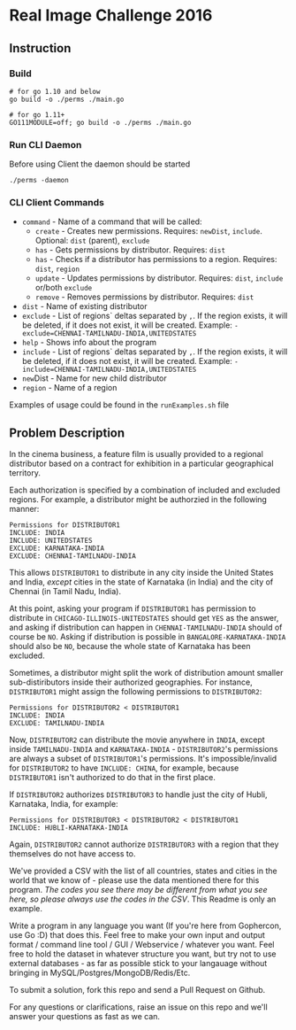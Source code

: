 # Real Image Challenge 2016

## Instruction

### Build 
```shell
# for go 1.10 and below
go build -o ./perms ./main.go

# for go 1.11+
GO111MODULE=off; go build -o ./perms ./main.go
```

### Run CLI Daemon

Before using Client the daemon should be started

```shell
./perms -daemon
```

### CLI Client Commands

- `command` - Name of a command that will be called:
  - `create` - Creates new permissions. Requires: `newDist`, `include`. Optional: `dist` (parent), `exclude`
  - `has` - Gets permissions by distributor. Requires: `dist`
  - `has` - Checks if a distributor has permissions to a region. Requires: `dist`, `region`
  - `update` - Updates permissions by distributor. Requires: `dist`, `include` or/both `exclude`
  - `remove` - Removes permissions by distributor. Requires: `dist`
- `dist` - Name of existing distributor
- `exclude` - List of regions\` deltas separated by `,`. If the region exists, it will be deleted, if it does not exist, it will be created. Example: `-exclude=CHENNAI-TAMILNADU-INDIA,UNITEDSTATES`
- `help` - Shows info about the program
- `include` - List of regions\` deltas separated by `,`. If the region exists, it will be deleted, if it does not exist, it will be created. Example: `-include=CHENNAI-TAMILNADU-INDIA,UNITEDSTATES`
- `new`Dist - Name for new child distributor
- `region` - Name of a region

Examples of usage could be found in the `runExamples.sh` file

## Problem Description

In the cinema business, a feature film is usually provided to a regional distributor based on a contract for exhibition in a particular geographical territory.

Each authorization is specified by a combination of included and excluded regions. For example, a distributor might be authorzied in the following manner:
```
Permissions for DISTRIBUTOR1
INCLUDE: INDIA
INCLUDE: UNITEDSTATES
EXCLUDE: KARNATAKA-INDIA
EXCLUDE: CHENNAI-TAMILNADU-INDIA
```
This allows `DISTRIBUTOR1` to distribute in any city inside the United States and India, *except* cities in the state of Karnataka (in India) and the city of Chennai (in Tamil Nadu, India).

At this point, asking your program if `DISTRIBUTOR1` has permission to distribute in `CHICAGO-ILLINOIS-UNITEDSTATES` should get `YES` as the answer, and asking if distribution can happen in `CHENNAI-TAMILNADU-INDIA` should of course be `NO`. Asking if distribution is possible in `BANGALORE-KARNATAKA-INDIA` should also be `NO`, because the whole state of Karnataka has been excluded.

Sometimes, a distributor might split the work of distribution amount smaller sub-distiributors inside their authorized geographies. For instance, `DISTRIBUTOR1` might assign the following permissions to `DISTRIBUTOR2`:

```
Permissions for DISTRIBUTOR2 < DISTRIBUTOR1
INCLUDE: INDIA
EXCLUDE: TAMILNADU-INDIA
```
Now, `DISTRIBUTOR2` can distribute the movie anywhere in `INDIA`, except inside `TAMILNADU-INDIA` and `KARNATAKA-INDIA` - `DISTRIBUTOR2`'s permissions are always a subset of `DISTRIBUTOR1`'s permissions. It's impossible/invalid for `DISTRIBUTOR2` to have `INCLUDE: CHINA`, for example, because `DISTRIBUTOR1` isn't authorized to do that in the first place. 

If `DISTRIBUTOR2` authorizes `DISTRIBUTOR3` to handle just the city of Hubli, Karnataka, India, for example:
```
Permissions for DISTRIBUTOR3 < DISTRIBUTOR2 < DISTRIBUTOR1
INCLUDE: HUBLI-KARNATAKA-INDIA
```
Again, `DISTRIBUTOR2` cannot authorize `DISTRIBUTOR3` with a region that they themselves do not have access to. 

We've provided a CSV with the list of all countries, states and cities in the world that we know of - please use the data mentioned there for this program. *The codes you see there may be different from what you see here, so please always use the codes in the CSV*. This Readme is only an example. 

Write a program in any language you want (If you're here from Gophercon, use Go :D) that does this. Feel free to make your own input and output format / command line tool / GUI / Webservice / whatever you want. Feel free to hold the dataset in whatever structure you want, but try not to use external databases - as far as possible stick to your langauage without bringing in MySQL/Postgres/MongoDB/Redis/Etc.

To submit a solution, fork this repo and send a Pull Request on Github. 

For any questions or clarifications, raise an issue on this repo and we'll answer your questions as fast as we can.


